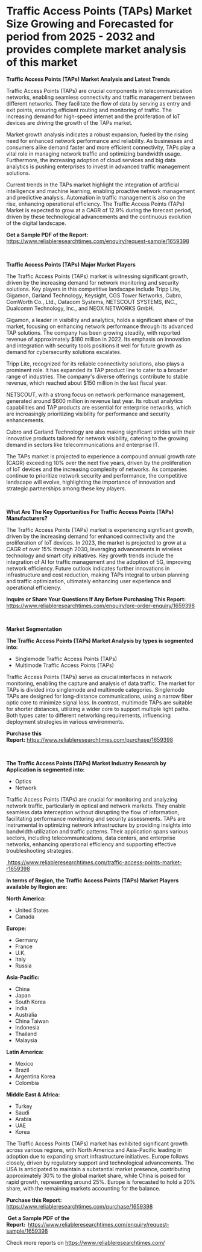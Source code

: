 <p><h1>Traffic Access Points (TAPs) Market Size Growing and Forecasted for period from 2025 - 2032 and provides complete market analysis of this market</h1></p><p><strong>Traffic Access Points (TAPs) Market Analysis and Latest Trends</strong></p>
<p><p>Traffic Access Points (TAPs) are crucial components in telecommunication networks, enabling seamless connectivity and traffic management between different networks. They facilitate the flow of data by serving as entry and exit points, ensuring efficient routing and monitoring of traffic. The increasing demand for high-speed internet and the proliferation of IoT devices are driving the growth of the TAPs market.</p><p>Market growth analysis indicates a robust expansion, fueled by the rising need for enhanced network performance and reliability. As businesses and consumers alike demand faster and more efficient connectivity, TAPs play a vital role in managing network traffic and optimizing bandwidth usage. Furthermore, the increasing adoption of cloud services and big data analytics is pushing enterprises to invest in advanced traffic management solutions.</p><p>Current trends in the TAPs market highlight the integration of artificial intelligence and machine learning, enabling proactive network management and predictive analysis. Automation in traffic management is also on the rise, enhancing operational efficiency. The Traffic Access Points (TAPs) Market is expected to grow at a CAGR of 12.9% during the forecast period, driven by these technological advancements and the continuous evolution of the digital landscape.</p></p>
<p><strong>Get a Sample PDF of the Report:&nbsp;</strong> <a href="https://www.reliableresearchtimes.com/enquiry/request-sample/1659398?utm_campaign=2524&utm_medium=2&utm_source=Github&utm_content=ia&utm_term=23032025&utm_id=traffic-access-points-taps">https://www.reliableresearchtimes.com/enquiry/request-sample/1659398</a></p>
<p>&nbsp;</p>
<p><strong>Traffic Access Points (TAPs) Major Market Players</strong></p>
<p><p>The Traffic Access Points (TAPs) market is witnessing significant growth, driven by the increasing demand for network monitoring and security solutions. Key players in this competitive landscape include Tripp Lite, Gigamon, Garland Technology, Keysight, CGS Tower Networks, Cubro, ComWorth Co., Ltd., Datacom Systems, NETSCOUT SYSTEMS, INC., Dualcomm Technology, Inc., and NEOX NETWORKS GmbH.</p><p>Gigamon, a leader in visibility and analytics, holds a significant share of the market, focusing on enhancing network performance through its advanced TAP solutions. The company has been growing steadily, with reported revenue of approximately $180 million in 2022. Its emphasis on innovation and integration with security tools positions it well for future growth as demand for cybersecurity solutions escalates.</p><p>Tripp Lite, recognized for its reliable connectivity solutions, also plays a prominent role. It has expanded its TAP product line to cater to a broader range of industries. The company's diverse offerings contribute to stable revenue, which reached about $150 million in the last fiscal year.</p><p>NETSCOUT, with a strong focus on network performance management, generated around $600 million in revenue last year. Its robust analytics capabilities and TAP products are essential for enterprise networks, which are increasingly prioritizing visibility for performance and security enhancements.</p><p>Cubro and Garland Technology are also making significant strides with their innovative products tailored for network visibility, catering to the growing demand in sectors like telecommunications and enterprise IT.</p><p>The TAPs market is projected to experience a compound annual growth rate (CAGR) exceeding 10% over the next five years, driven by the proliferation of IoT devices and the increasing complexity of networks. As companies continue to prioritize network security and performance, the competitive landscape will evolve, highlighting the importance of innovation and strategic partnerships among these key players.</p></p>
<p>&nbsp;</p>
<p><strong>What Are The Key Opportunities For Traffic Access Points (TAPs) Manufacturers?</strong></p>
<p><p>The Traffic Access Points (TAPs) market is experiencing significant growth, driven by the increasing demand for enhanced connectivity and the proliferation of IoT devices. In 2023, the market is projected to grow at a CAGR of over 15% through 2030, leveraging advancements in wireless technology and smart city initiatives. Key growth trends include the integration of AI for traffic management and the adoption of 5G, improving network efficiency. Future outlook indicates further innovations in infrastructure and cost reduction, making TAPs integral to urban planning and traffic optimization, ultimately enhancing user experience and operational efficiency.</p></p>
<p><strong>Inquire or Share Your Questions If Any Before Purchasing This Report:</strong> <a href="https://www.reliableresearchtimes.com/enquiry/pre-order-enquiry/1659398?utm_campaign=2524&utm_medium=2&utm_source=Github&utm_content=ia&utm_term=23032025&utm_id=traffic-access-points-taps">https://www.reliableresearchtimes.com/enquiry/pre-order-enquiry/1659398</a></p>
<p>&nbsp;</p>
<p><strong>Market Segmentation</strong></p>
<p><strong>The Traffic Access Points (TAPs) Market Analysis by types is segmented into:</strong></p>
<p><ul><li>Singlemode Traffic Access Points (TAPs)</li><li>Multimode Traffic Access Points (TAPs)</li></ul></p>
<p><p>Traffic Access Points (TAPs) serve as crucial interfaces in network monitoring, enabling the capture and analysis of data traffic. The market for TAPs is divided into singlemode and multimode categories. Singlemode TAPs are designed for long-distance communications, using a narrow fiber optic core to minimize signal loss. In contrast, multimode TAPs are suitable for shorter distances, utilizing a wider core to support multiple light paths. Both types cater to different networking requirements, influencing deployment strategies in various environments.</p></p>
<p><strong>Purchase this Report:&nbsp;</strong><a href="https://www.reliableresearchtimes.com/purchase/1659398?utm_campaign=2524&utm_medium=2&utm_source=Github&utm_content=ia&utm_term=23032025&utm_id=traffic-access-points-taps">https://www.reliableresearchtimes.com/purchase/1659398</a></p>
<p>&nbsp;</p>
<p><strong>The Traffic Access Points (TAPs) Market Industry Research by Application is segmented into:</strong></p>
<p><ul><li>Optics</li><li>Network</li></ul></p>
<p><p>Traffic Access Points (TAPs) are crucial for monitoring and analyzing network traffic, particularly in optical and network markets. They enable seamless data interception without disrupting the flow of information, facilitating performance monitoring and security assessments. TAPs are instrumental in optimizing network infrastructure by providing insights into bandwidth utilization and traffic patterns. Their application spans various sectors, including telecommunications, data centers, and enterprise networks, enhancing operational efficiency and supporting effective troubleshooting strategies.</p></p>
<p><a href="https://www.reliableresearchtimes.com/traffic-access-points-market-r1659398?utm_campaign=2524&utm_medium=2&utm_source=Github&utm_content=ia&utm_term=23032025&utm_id=traffic-access-points-taps">&nbsp;https://www.reliableresearchtimes.com/traffic-access-points-market-r1659398</a></p>
<p><strong>In terms of Region, the Traffic Access Points (TAPs) Market Players available by Region are:</strong></p>
<p>
    <p> <strong> North America: </strong>
        <ul>
            <li>United States</li>
            <li>Canada</li>
        </ul>
        </p> 
    <p> <strong> Europe: </strong>
        <ul>
            <li>Germany</li>
            <li>France</li>
            <li>U.K.</li>
            <li>Italy</li>
            <li>Russia</li>
        </ul>
        </p> 
    <p> <strong> Asia-Pacific: </strong>
        <ul>
            <li>China</li>
            <li>Japan</li>
            <li>South Korea</li>
            <li>India</li>
            <li>Australia</li>
            <li>China Taiwan</li>
            <li>Indonesia</li>
            <li>Thailand</li>
            <li>Malaysia</li>
        </ul>
        </p> 
    <p> <strong> Latin America: </strong>
        <ul>
            <li>Mexico</li>
            <li>Brazil</li>
            <li>Argentina Korea</li>
            <li>Colombia</li>
        </ul>
        </p> 
    <p> <strong> Middle East & Africa: </strong>
        <ul>
            <li>Turkey</li>
            <li>Saudi</li>
            <li>Arabia</li>
            <li>UAE</li>
            <li>Korea</li>
        </ul>
    </p>
    </p>
<p><p>The Traffic Access Points (TAPs) market has exhibited significant growth across various regions, with North America and Asia-Pacific leading in adoption due to expanding smart infrastructure initiatives. Europe follows closely, driven by regulatory support and technological advancements. The USA is anticipated to maintain a substantial market presence, contributing approximately 30% to the global market share, while China is poised for rapid growth, representing around 25%. Europe is forecasted to hold a 20% share, with the remaining markets accounting for the balance.</p></p>
<p><strong>Purchase this Report: </strong><a href="https://www.reliableresearchtimes.com/purchase/1659398?utm_campaign=2524&utm_medium=2&utm_source=Github&utm_content=ia&utm_term=23032025&utm_id=traffic-access-points-taps">https://www.reliableresearchtimes.com/purchase/1659398</a></p>
<p>&nbsp;<strong>Get a Sample PDF of the Report:&nbsp;&nbsp;</strong><a href="https://www.reliableresearchtimes.com/enquiry/request-sample/1659398?utm_campaign=2524&utm_medium=2&utm_source=Github&utm_content=ia&utm_term=23032025&utm_id=traffic-access-points-taps">https://www.reliableresearchtimes.com/enquiry/request-sample/1659398</a></p>
<p><strong></strong></p>
<p>Check more reports on <a href="https://www.reliableresearchtimes.com/?utm_campaign=2524&utm_medium=2&utm_source=Github&utm_content=ia&utm_term=23032025&utm_id=traffic-access-points-taps">https://www.reliableresearchtimes.com/</a></p>